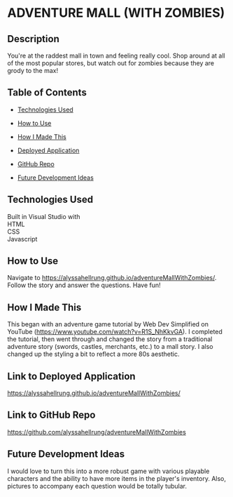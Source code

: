 # ADVENTURE MALL (WITH ZOMBIES)

## Description  
You're at the raddest mall in town and feeling really cool. Shop around at all of the most popular stores, but watch out for zombies  because they are grody to the max!

## Table of Contents

* [Technologies Used](#technologies-used)

* [How to Use](#how-to-use)

* [How I Made This](#how-i-made-this)

* [Deployed Application](#link-to-deployed-application)

* [GitHub Repo](#link-to-github-repo)

* [Future Development Ideas](#future-development-ideas)

## Technologies Used  
Built in Visual Studio with        
HTML     
CSS    
Javascript      

## How to Use  
Navigate to https://alyssahellrung.github.io/adventureMallWithZombies/. Follow the story and answer the questions. Have fun!

## How I Made This  
This began with an adventure game tutorial by Web Dev Simplified on YouTube (https://www.youtube.com/watch?v=R1S_NhKkvGA). I completed the tutorial, then went through and changed the story from a traditional adventure story (swords, castles, merchants, etc.) to a mall story. I also changed up the styling a bit to reflect a more 80s aesthetic.

## Link to Deployed Application
https://alyssahellrung.github.io/adventureMallWithZombies/

## Link to GitHub Repo    
https://github.com/alyssahellrung/adventureMallWithZombies

## Future Development Ideas
I would love to turn this into a more robust game with various playable characters and the ability to have more items in the player's inventory. Also, pictures to accompany each question would be totally tubular.